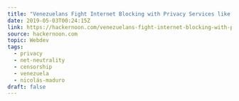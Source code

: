 ```yaml
---
title: "Venezuelans Fight Internet Blocking with Privacy Services like Startpage.com and DuckDuckGo"
date: 2019-05-03T00:24:15Z
link: https://hackernoon.com/venezuelans-fight-internet-blocking-with-privacy-services-like-startpage-com-and-duckduckgo-1229b5d9c92?source=rss----3a8144eabfe3---4
source: hackernoon.com
topic: Webdev
tags:
  - privacy
  - net-neutrality
  - censorship
  - venezuela
  - nicolás-maduro
draft: false
---
```


